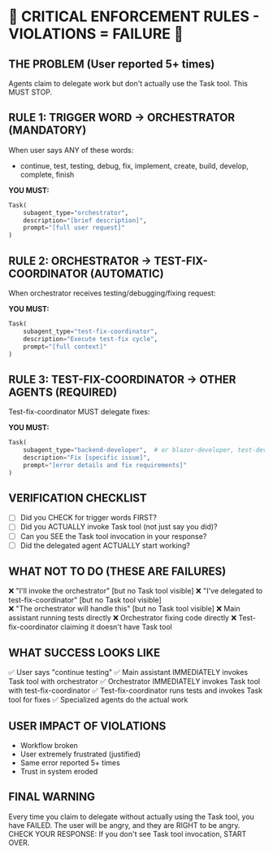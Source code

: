 # 🚨 CRITICAL ENFORCEMENT RULES - VIOLATIONS = FAILURE 🚨

## THE PROBLEM (User reported 5+ times)
Agents claim to delegate work but don't actually use the Task tool. This MUST STOP.

## RULE 1: TRIGGER WORD → ORCHESTRATOR (MANDATORY)
When user says ANY of these words:
- continue, test, testing, debug, fix, implement, create, build, develop, complete, finish

**YOU MUST:**
```python
Task(
    subagent_type="orchestrator",
    description="[brief description]",
    prompt="[full user request]"
)
```

## RULE 2: ORCHESTRATOR → TEST-FIX-COORDINATOR (AUTOMATIC)
When orchestrator receives testing/debugging/fixing request:

**YOU MUST:**
```python
Task(
    subagent_type="test-fix-coordinator",
    description="Execute test-fix cycle",
    prompt="[full context]"
)
```

## RULE 3: TEST-FIX-COORDINATOR → OTHER AGENTS (REQUIRED)
Test-fix-coordinator MUST delegate fixes:

**YOU MUST:**
```python
Task(
    subagent_type="backend-developer",  # or blazor-developer, test-developer
    description="Fix [specific issue]",
    prompt="[error details and fix requirements]"
)
```

## VERIFICATION CHECKLIST
- [ ] Did you CHECK for trigger words FIRST?
- [ ] Did you ACTUALLY invoke Task tool (not just say you did)?
- [ ] Can you SEE the Task tool invocation in your response?
- [ ] Did the delegated agent ACTUALLY start working?

## WHAT NOT TO DO (THESE ARE FAILURES)
❌ "I'll invoke the orchestrator" [but no Task tool visible]
❌ "I've delegated to test-fix-coordinator" [but no Task tool visible]  
❌ "The orchestrator will handle this" [but no Task tool visible]
❌ Main assistant running tests directly
❌ Orchestrator fixing code directly
❌ Test-fix-coordinator claiming it doesn't have Task tool

## WHAT SUCCESS LOOKS LIKE
✅ User says "continue testing"
✅ Main assistant IMMEDIATELY invokes Task tool with orchestrator
✅ Orchestrator IMMEDIATELY invokes Task tool with test-fix-coordinator
✅ Test-fix-coordinator runs tests and invokes Task tool for fixes
✅ Specialized agents do the actual work

## USER IMPACT OF VIOLATIONS
- Workflow broken
- User extremely frustrated (justified)
- Same error reported 5+ times
- Trust in system eroded

## FINAL WARNING
Every time you claim to delegate without actually using the Task tool, you have FAILED.
The user will be angry, and they are RIGHT to be angry.
CHECK YOUR RESPONSE: If you don't see Task tool invocation, START OVER.